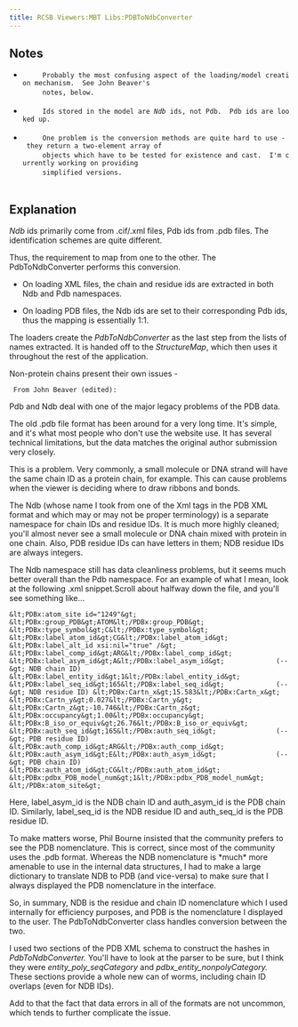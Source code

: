 ```yaml
---
title: RCSB Viewers:MBT Libs:PDBToNdbConverter
---
```


Notes
-----

-   `     Probably the most confusing aspect of the loading/model creation mechanism.  See John Beaver's`  
    `     notes, below.`  
    `   `
-   `     Ids stored in the model are `<em>`Ndb`</em>` ids, not Pdb.  Pdb ids are looked up.`  
    `   `
-   `     One problem is the conversion methods are quite hard to use - they return a two-element array of`  
    `     objects which have to be tested for existence and cast.  I'm currently working on providing`  
    `     simplified versions.`  
    `   `

Explanation
-----------

*Ndb* ids primarily come from .cif/.xml files, Pdb ids from .pdb files.
The identification schemes are quite different.

Thus, the requirement to map from one to the other. The
PdbToNdbConverter performs this conversion.

-   On loading XML files, the chain and residue ids are extracted in
    both Ndb and Pdb namespaces.

<!-- -->

-   On loading PDB files, the Ndb ids are set to their corresponding Pdb
    ids, thus the mapping is essentially 1:1.

The loaders create the *PdbToNdbConverter* as the last step from the
lists of names extracted. It is handed off to the *StructureMap*, which
then uses it throughout the rest of the application.

Non-protein chains present their own issues -

` From John Beaver (edited):`

Pdb and Ndb deal with one of the major legacy problems of the PDB data.

The old .pdb file format has been around for a very long time. It's
simple, and it's what most people who don't use the website use. It has
several technical limitations, but the data matches the original author
submission very closely.

This is a problem. Very commonly, a small molecule or DNA strand will
have the same chain ID as a protein chain, for example. This can cause
problems when the viewer is deciding where to draw ribbons and bonds.

The Ndb (whose name I took from one of the Xml tags in the PDB XML
format and which may or may not be proper terminology) is a separate
namespace for chain IDs and residue IDs. It is much more highly cleaned;
you'll almost never see a small molecule or DNA chain mixed with protein
in one chain. Also, PDB residue IDs can have letters in them; NDB
residue IDs are always integers.

The Ndb namespace still has data cleanliness problems, but it seems much
better overall than the Pdb namespace. For an example of what I mean,
look at the following .xml snippet.Scroll about halfway down the file,
and you'll see something like...

`
&lt;PDBx:atom_site id="1249"&gt;
&lt;PDBx:group_PDB&gt;ATOM&lt;/PDBx:group_PDB&gt;
&lt;PDBx:type_symbol&gt;C&lt;/PDBx:type_symbol&gt;
&lt;PDBx:label_atom_id&gt;CG&lt;/PDBx:label_atom_id&gt;
&lt;PDBx:label_alt_id xsi:nil="true" /&gt;
&lt;PDBx:label_comp_id&gt;ARG&lt;/PDBx:label_comp_id&gt;
&lt;PDBx:label_asym_id&gt;A&lt;/PDBx:label_asym_id&gt;             (--&gt; NDB chain ID)
&lt;PDBx:label_entity_id&gt;1&lt;/PDBx:label_entity_id&gt;
&lt;PDBx:label_seq_id&gt;165&lt;/PDBx:label_seq_id&gt;             (--&gt; NDB residue ID)
&lt;PDBx:Cartn_x&gt;15.583&lt;/PDBx:Cartn_x&gt;
&lt;PDBx:Cartn_y&gt;0.027&lt;/PDBx:Cartn_y&gt;
&lt;PDBx:Cartn_z&gt;-10.746&lt;/PDBx:Cartn_z&gt;
&lt;PDBx:occupancy&gt;1.00&lt;/PDBx:occupancy&gt;
&lt;PDBx:B_iso_or_equiv&gt;26.76&lt;/PDBx:B_iso_or_equiv&gt;
&lt;PDBx:auth_seq_id&gt;165&lt;/PDBx:auth_seq_id&gt;               (--&gt; PDB residue ID)
&lt;PDBx:auth_comp_id&gt;ARG&lt;/PDBx:auth_comp_id&gt;
&lt;PDBx:auth_asym_id&gt;E&lt;/PDBx:auth_asym_id&gt;               (--&gt; PDB chain ID)
&lt;PDBx:auth_atom_id&gt;CG&lt;/PDBx:auth_atom_id&gt;
&lt;PDBx:pdbx_PDB_model_num&gt;1&lt;/PDBx:pdbx_PDB_model_num&gt;
&lt;/PDBx:atom_site&gt;
`

Here, label\_asym\_id is the NDB chain ID and auth\_asym\_id is the PDB
chain ID. Similarly, label\_seq\_id is the NDB residue ID and
auth\_seq\_id is the PDB residue ID.

To make matters worse, Phil Bourne insisted that the community prefers
to see the PDB nomenclature. This is correct, since most of the
community uses the .pdb format. Whereas the NDB nomenclature is \*much\*
more amenable to use in the internal data structures, I had to make a
large dictionary to translate NDB to PDB (and vice-versa) to make sure
that I always displayed the PDB nomenclature in the interface.

So, in summary, NDB is the residue and chain ID nomenclature which I
used internally for efficiency purposes, and PDB is the nomenclature I
displayed to the user. The PdbToNdbConverter class handles conversion
between the two.

I used two sections of the PDB XML schema to construct the hashes in
*PdbToNdbConverter.* You'll have to look at the parser to be sure, but I
think they were *entity\_poly\_seqCategory* and
*pdbx\_entity\_nonpolyCategory.* These sections provide a whole new can
of worms, including chain ID overlaps (even for NDB IDs).

Add to that the fact that data errors in all of the formats are not
uncommon, which tends to further complicate the issue.
